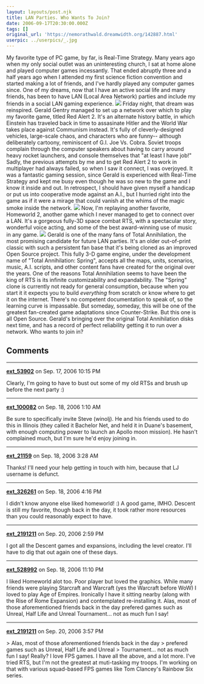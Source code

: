 ```yaml
---
layout: layouts/post.njk
title: LAN Parties. Who Wants To Join?
date: 2006-09-17T20:30:00.000Z
tags: []
original_url: 'https://nemorathwald.dreamwidth.org/142887.html'
userpic: ../userpics/_.jpg
---
```

My favorite type of PC game, by far, is Real-Time Strategy. Many years ago when my only social outlet was an uninteresting church, I sat at home alone and played computer games incessantly. That ended abruptly three and a half years ago when I attended my first science fiction convention and started making a lot of friends, and I've hardly played any computer games since. One of my dreams, now that I have an active social life and many friends, has been to have LAN (Local Area Network) parties and include my friends in a social LAN gaming experience. ![](http://www.nemorathwald.com/photos/RedAlert2screenshot.jpg) Friday night, that dream was reinspired. Gerald Gentry managed to set up a network over which to play my favorite game, titled Red Alert 2. It's an alternate history battle, in which Einstein has traveled back in time to assasinate Hitler and the World War takes place against Communism instead. It's fully of cleverly-designed vehicles, large-scale chaos, and characters who are funny-- although deliberately cartoony, reminiscent of G.I. Joe Vs. Cobra. Soviet troops complain through the computer speakers about having to carry around heavy rocket launchers, and console themselves that "at least I have job!" Sadly, the previous attempts by me and to get Red Alert 2 to work in multiplayer had always failed, so when I saw it connect, I was overjoyed. It was a fantastic gaming session, since Gerald is experienced with Real-Time Strategy and kept me busy even though he was so new to the game and I know it inside and out. In retrospect, I should have given myself a handicap or put us into cooperative mode against an A.I., but I hurried right into the game as if it were a mirage that could vanish at the whims of the magic smoke inside the network. ![](http://www.nemorathwald.com/photos/Homeworld2screenshot.jpg) Now, I'm replaying another favorite, Homeworld 2, another game which I never managed to get to connect over a LAN. It's a gorgeous fully-3D space combat RTS, with a spectacular story, wonderful voice acting, and some of the best award-winning use of music in any game. ![](http://www.nemorathwald.com/photos/AbsoluteAnnihilationSpringPanorama.jpg) Gerald is one of the many fans of Total Annihilation, the most promising candidate for future LAN parties. It's an older out-of-print classic with such a persistent fan base that it's being cloned as an improved Open Source project. This fully 3-D game engine, under the development name of "Total Annihilation: Spring", accepts all the maps, units, scenarios, music, A.I. scripts, and other content fans have created for the original over the years. One of the reasons Total Annihilation seems to have been the king of RTS is its infinite customizability and expandability. The "Spring" clone is currently not ready for general consumption, because when you start it it expects you to build _everything_ from scratch or know where to get it on the internet. There's no competent documentation to speak of, so the learning curve is impassable. But someday, someday, this will be one of the greatest fan-created game adaptations since Counter-Strike. But this one is all Open Source. Gerald's bringing over the original Total Annihilation disks next time, and has a record of perfect reliability getting it to run over a network. Who wants to join in?

## Comments

---

**[ext_53902](https://www.dreamwidth.org/users/ext_53902)** on Sep. 17, 2006 10:15 PM

Clearly, I'm going to have to bust out some of my old RTSs and brush up before the next party :)

---

**[ext_100082](https://www.dreamwidth.org/users/ext_100082)** on Sep. 18, 2006 1:10 AM

Be sure to specifically invite Steve (winolj). He and his friends used to do this in Illinois (they called it Bachelor Net, and held it in Duane's basement, with enough computing power to launch an Apollo moon mission). He hasn't complained much, but I'm sure he'd enjoy joining in.

---

**[ext_21159](https://www.dreamwidth.org/users/ext_21159)** on Sep. 18, 2006 3:28 AM

Thanks! I'll need your help getting in touch with him, because that LJ username is defunct.

---

**[ext_326261](https://www.dreamwidth.org/users/ext_326261)** on Sep. 18, 2006 4:16 PM

I didn't know anyone else liked homeworld! :) A good game, IMHO. Descent is still my favorite, though back in the day, it took rather more resources than you could reasonably expect to have.

---

**[ext_2191211](https://www.dreamwidth.org/users/ext_2191211)** on Sep. 20, 2006 2:59 PM

I got all the Descent games and expansions, including the level creator. I'll have to dig that out again one of these days.

---

**[ext_528992](https://www.dreamwidth.org/users/ext_528992)** on Sep. 18, 2006 11:10 PM

I liked Homeworld alot too. Poor player but loved the graphics. While many friends were playing Starcraft and Warcraft (yes the Warcraft before WoW) I loved to play Age of Empires. Ironically I have it sitting nearby (along with the Rise of Rome Expansion) and contemplated re-installing it. Alas, most of those aforementioned friends back in the day prefered games such as Unreal, Half Life and Unreal Tournament... not as much fun I say!

---

**[ext_2191211](https://www.dreamwidth.org/users/ext_2191211)** on Sep. 20, 2006 3:57 PM

\> Alas, most of those aforementioned friends back in the day > prefered games such as Unreal, Half Life and Unreal > Tournament... not as much fun I say! Really? I love FPS games. I have all the above, and a lot more. I've tried RTS, but I'm not the greatest at muti-tasking my troops. I'm working on that with various squad-based FPS games like Tom Clancey's Rainbow Six series.
